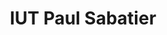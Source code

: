 ---
title: IUT Paul Sabatier
logo: iut.jpg
sub-title: Higher National Diploma in Computer Science
highlights: [Valedictorian, 2 participation to La Nuit de l'info]
start-dates: [2013]
end-date: 2015
full-name: IUT 'A' Paul Sabatier
localisation: Toulouse, FR
link: https://iut.univ-tlse3.fr/accueil-iut-tlse-3-toulouse
category: 'educations'
display: true
---